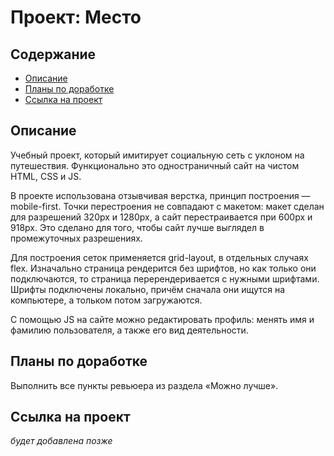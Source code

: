 # Проект: Место

## Содержание

- [Описание](#Описание)
- [Планы по доработке](#Планы-по-доработке)
- [Ссылка на проект](#Ссылка-на-проект)

## Описание

Учебный проект, который имитирует социальную сеть с уклоном на путешествия.
Функционально это одностраничный сайт на чистом HTML, CSS и JS.

В проекте использована отзывчивая верстка, принцип построения — mobile-first.
Точки перестроения не совпадают с макетом: макет сделан для разрешений 320px и 1280px,
а сайт перестраивается при 600px и 918px. Это сделано для того, чтобы сайт лучше выглядел в промежуточных разрешениях.

Для построения сеток применяется grid-layout, в отдельных случаях flex.
Изначально страница рендерится без шрифтов, но как только они подключаются, то страница перерендеривается с нужными шрифтами.
Шрифты подключены локально, причём сначала они ищутся на компьютере, а тольком потом загружаются.

С помощью JS на сайте можно редактировать профиль: менять имя и фамилию пользователя, а также его вид деятельности.


## Планы по доработке

Выполнить все пункты ревьюера из раздела «Можно лучше».

## Ссылка на проект

*будет добавлена позже*